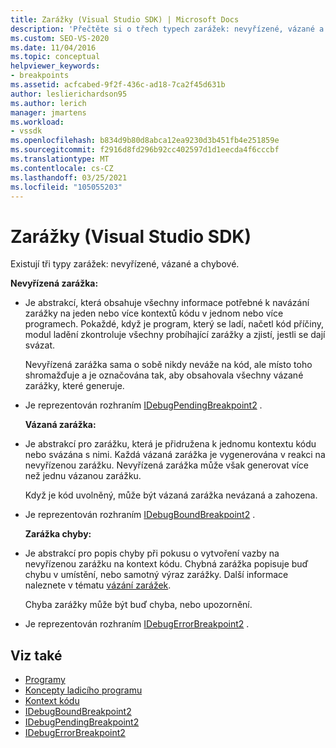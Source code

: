 ```yaml
---
title: Zarážky (Visual Studio SDK) | Microsoft Docs
description: 'Přečtěte si o třech typech zarážek: nevyřízené, vázané a chybové. Tento článek obsahuje seznam rozhraní použitých k implementaci typů.'
ms.custom: SEO-VS-2020
ms.date: 11/04/2016
ms.topic: conceptual
helpviewer_keywords:
- breakpoints
ms.assetid: acfcabed-9f2f-436c-ad18-7ca2f45d631b
author: leslierichardson95
ms.author: lerich
manager: jmartens
ms.workload:
- vssdk
ms.openlocfilehash: b834d9b80d8abca12ea9230d3b451fb4e251859e
ms.sourcegitcommit: f2916d8fd296b92cc402597d1d1eecda4f6cccbf
ms.translationtype: MT
ms.contentlocale: cs-CZ
ms.lasthandoff: 03/25/2021
ms.locfileid: "105055203"
---
```

# <a name="breakpoints-visual-studio-sdk"></a>Zarážky (Visual Studio SDK)
Existují tři typy zarážek: nevyřízené, vázané a chybové.

 **Nevyřízená zarážka:**

- Je abstrakcí, která obsahuje všechny informace potřebné k navázání zarážky na jeden nebo více kontextů kódu v jednom nebo více programech. Pokaždé, když je program, který se ladí, načetl kód příčiny, modul ladění zkontroluje všechny probíhající zarážky a zjistí, jestli se dají svázat.

   Nevyřízená zarážka sama o sobě nikdy neváže na kód, ale místo toho shromažďuje a je označována tak, aby obsahovala všechny vázané zarážky, které generuje.

- Je reprezentován rozhraním [IDebugPendingBreakpoint2](../../extensibility/debugger/reference/idebugpendingbreakpoint2.md) .

  **Vázaná zarážka:**

- Je abstrakcí pro zarážku, která je přidružena k jednomu kontextu kódu nebo svázána s nimi. Každá vázaná zarážka je vygenerována v reakci na nevyřízenou zarážku. Nevyřízená zarážka může však generovat více než jednu vázanou zarážku.

   Když je kód uvolněný, může být vázaná zarážka nevázaná a zahozena.

- Je reprezentován rozhraním [IDebugBoundBreakpoint2](../../extensibility/debugger/reference/idebugboundbreakpoint2.md) .

  **Zarážka chyby:**

- Je abstrakcí pro popis chyby při pokusu o vytvoření vazby na nevyřízenou zarážku na kontext kódu. Chybná zarážka popisuje buď chybu v umístění, nebo samotný výraz zarážky. Další informace naleznete v tématu [vázání zarážek](../../extensibility/debugger/binding-breakpoints.md).

   Chyba zarážky může být buď chyba, nebo upozornění.

- Je reprezentován rozhraním [IDebugErrorBreakpoint2](../../extensibility/debugger/reference/idebugerrorbreakpoint2.md) .

## <a name="see-also"></a>Viz také
- [Programy](../../extensibility/debugger/programs.md)
- [Koncepty ladicího programu](../../extensibility/debugger/debugger-concepts.md)
- [Kontext kódu](../../extensibility/debugger/code-context.md)
- [IDebugBoundBreakpoint2](../../extensibility/debugger/reference/idebugboundbreakpoint2.md)
- [IDebugPendingBreakpoint2](../../extensibility/debugger/reference/idebugpendingbreakpoint2.md)
- [IDebugErrorBreakpoint2](../../extensibility/debugger/reference/idebugerrorbreakpoint2.md)
